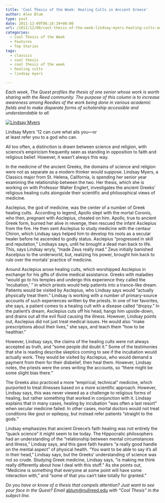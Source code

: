 ```yaml
---
title: 'Cool Thesis of the Week: Healing Cults in Ancient Greece'
author: Alex Blum
type: post
date: 2011-12-09T06:16:39+00:00
url: /2011/12/08/cool-thesis-of-the-week-lindsay-myers-healing-cults-and-medical-science-in-ancient-greece/
categories:
  - Cool Thesis of the Week
  - Features
  - Top Stories
tags:
  - classics
  - cool thesis
  - cool thesis of the week
  - healing cults
  - lindsay myers

---
```

_Each week, The Quest profiles the thesis of one senior whose work is worth sharing with the Reed community. The purpose of this column is to increase awareness among Reedies of the work being done in various academic fields and to make disparate forms of scholarship accessible and understandable to all._

<div id="attachment_1067" style="width: 310px" class="wp-caption alignright">
  <a href="https://i0.wp.com/www.reedquest.org/wp-content/uploads/2011/12/ctw2.jpg"><img class="size-medium wp-image-1067" title="Lindsay Myers" src="https://i2.wp.com/www.reedquest.org/wp-content/uploads/2011/12/ctw2-300x200.jpg?resize=300%2C200" alt="Lindsay Myers" data-recalc-dims="1" /></a>
  
  <p class="wp-caption-text">
    Lindsay Myers '12 can cure what ails you—or at least refer you to a god who can.
  </p>
</div>

All too often, a distinction is drawn between science and religion, with science&#8217;s empiricism frequently seen as standing in opposition to faith and religious belief. However, it wasn&#8217;t always this way.

In the medicine of the ancient Greeks, the domains of science and religion were not as separate as a modern thinker would suppose. Lindsay Myers, a Classics major from St. Helena, California, is spending her senior year examining the relationship between the two. Her thesis, which she is working on with Professor Walter Englert, investigates the ancient Greeks&#8217; religious healing cults alongside their scientific and philosophical views of medicine.

Asclepius, the god of medicine, was the center of a number of Greek healing cults.  According to legend, Apollo slept with the mortal Coronis, who then, pregnant with Asclepius, cheated on him. Apollo, true to ancient Greek form, burned her alive in revenge, then rescued the infant Asclepius from the fire. He then sent Asclepius to study medicine with the centaur Chiron, which Lindsay says helped him to develop his roots as a secular healer before he ascended to godly status. Asclepius “progressed in skill and reputation,” Lindsays says, until he brought a dead man back to life. This, says Lindsay wryly, “made Zeus really mad.” Zeus initially banished Ascelpius to the underworld, but, realizing his power, brought him back to rule over the mortals&#8217; practice of medicine.

Around Asclepius arose healing cults, which worshipped Asclepius in exchange for his gifts of divine medical assistance. Greeks with maladies “would go to his temples and undergo this experience they called the ‘incubation,’ ” in which priests would help patients into a trance-like dream. Patients would be visited by Asclepius, who Lindsay says would “actually physically treat them.” Lindsay is working with a number of primary-source accounts of such experiences written by the priests. In one of her favorites, she says, a patient comes to a healing cult with a disease called “dropsy.” In the patient&#8217;s dream, Asclepius cuts off his head, hangs him upside-down, and drains out all the evil fluid causing the illness. However, Lindsay points out, Asclepius did not just treat medical issues. He would also “make prescriptions about their lives,” she says, and teach them “how to be healthier.”

However, Lindsay says, the claims of the healing cults were not always accepted as truth, and “some people did doubt it.” Some of the testimonies that she is reading describe skeptics coming to see if the incubation would actually work. They would be visited by Asclepius, who would demand a payment from them for their disbelief, then heal them. However, Lindsay notes, the priests were the ones writing the accounts, so “there might be some slight bias there.”

The Greeks also practiced a more “empirical, technical” medicine, which purported to treat illnesses based on a more scientific approach. However, Lindsay says, this was never viewed as a challenge to religious forms of healing, but rather something that worked in conjunction with it. Lindsay explains that in many cases, healing by incubation “was often a last resort” when secular medicine failed. In other cases, mortal doctors would not treat conditions like gout or epilepsy, but instead refer patients “straight to the gods.”

Lindsay emphasizes that ancient Greece&#8217;s faith healing was not entirely the “quack science” it might seem to be today. The Hippocratic philosophers had an understanding of the “relationship between mental circumstances and illness,” Lindsay says, and this gave faith healers “a really good handle on the mental aspect” of physical health. “You want to be able to say it&#8217;s all in their head,” Lindsay says, but the Greeks&#8217; understanding of science was not so crude. Studying Greek medicine, Lindsay says, “is making me think really differently about how I deal with this stuff.” As she points out, “Medicine is something that everyone at some point will have some interaction with,” and “some of that you can&#8217;t take totally for granted.”

 _Do you have or know of a thesis that compels attention? Just want to see your face in the Quest? Email_ [&#x61;&#x62;&#x6c;&#x75;&#x6d;&#x40;<span class="oe_displaynone">null</span>&#x72;&#x65;&#x65;&#x64;&#x2e;&#x65;&#x64;&#x75;][1] _with “Cool Thesis” in the subject line._

 [1]: mailto:&#x61;&#x62;&#x6c;&#x75;&#x6d;&#x40;&#x72;&#x65;&#x65;&#x64;&#x2e;&#x65;&#x64;&#x75;